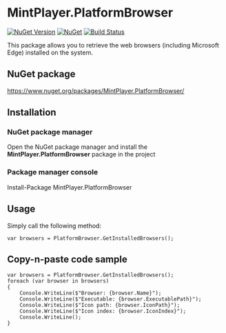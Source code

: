 # MintPlayer.PlatformBrowser
[![NuGet Version](https://img.shields.io/nuget/v/MintPlayer.PlatformBrowser.svg?style=flat)](https://www.nuget.org/packages/MintPlayer.PlatformBrowser)
[![NuGet](https://img.shields.io/nuget/dt/MintPlayer.PlatformBrowser.svg?style=flat)](https://www.nuget.org/packages/MintPlayer.PlatformBrowser)
[![Build Status](https://travis-ci.org/MintPlayer/MintPlayer.PlatformBrowser.svg?branch=master)](https://travis-ci.org/MintPlayer/MintPlayer.PlatformBrowser)

This package allows you to retrieve the web browsers (including Microsoft Edge) installed on the system.
## NuGet package
https://www.nuget.org/packages/MintPlayer.PlatformBrowser/
## Installation
### NuGet package manager
Open the NuGet package manager and install the **MintPlayer.PlatformBrowser** package in the project
### Package manager console
Install-Package MintPlayer.PlatformBrowser
## Usage
Simply call the following method:

    var browsers = PlatformBrowser.GetInstalledBrowsers();

## Copy-n-paste code sample

    var browsers = PlatformBrowser.GetInstalledBrowsers();
    foreach (var browser in browsers)
    {
        Console.WriteLine($"Browser: {browser.Name}");
        Console.WriteLine($"Executable: {browser.ExecutablePath}");
        Console.WriteLine($"Icon path: {browser.IconPath}");
        Console.WriteLine($"Icon index: {browser.IconIndex}");
        Console.WriteLine();
    }
